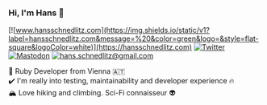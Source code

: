 ### Hi, I'm Hans :wave:

[![www.hansschnedlitz.com](https://img.shields.io/static/v1?label=hansschnedlitz.com&message=%20&color=green&logo=&style=flat-square&logoColor=white)](https://hansschnedlitz.com)
[![Twitter](https://img.shields.io/static/v1?label=Twitter&message=%20&color=blue&logo=Twitter&style=flat-square&logoColor=white)](https://twitter.com/hschnedlitz)
[![Mastodon](https://img.shields.io/static/v1?label=Mastodon&message=%20&color=6364ff&logo=Mastodon&style=flat-square&logoColor=white)](https://ruby.social/@hschne)
[![hans.schnedlitz@gmail.com](https://img.shields.io/static/v1?label=hello@hansschnedlitz.com&message=%20&color=red&logo=email&style=flat-square&logoColor=white)](mailto:hello@hansschnedlitz.com)
  
  
:gem: Ruby Developer from Vienna :austria:  
:heavy_check_mark: I'm really into testing, maintainability and developer experience :fire:  
🏔️ Love hiking and climbing. Sci-Fi connaisseur 👽
